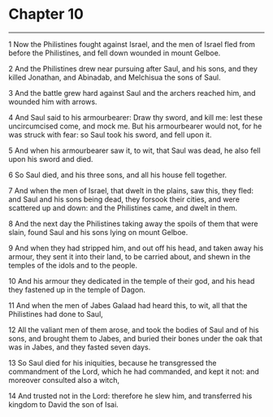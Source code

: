 # Chapter 10

***

1 Now the Philistines fought against Israel, and the men of Israel fled from before the Philistines, and fell down wounded in mount Gelboe.

2 And the Philistines drew near pursuing after Saul, and his sons, and they killed Jonathan, and Abinadab, and Melchisua the sons of Saul.

3 And the battle grew hard against Saul and the archers reached him, and wounded him with arrows.

4 And Saul said to his armourbearer: Draw thy sword, and kill me: lest these uncircumcised come, and mock me. But his armourbearer would not, for he was struck with fear: so Saul took his sword, and fell upon it.

5 And when his armourbearer saw it, to wit, that Saul was dead, he also fell upon his sword and died.

6 So Saul died, and his three sons, and all his house fell together.

7 And when the men of Israel, that dwelt in the plains, saw this, they fled: and Saul and his sons being dead, they forsook their cities, and were scattered up and down: and the Philistines came, and dwelt in them.

8 And the next day the Philistines taking away the spoils of them that were slain, found Saul and his sons lying on mount Gelboe.

9 And when they had stripped him, and out off his head, and taken away his armour, they sent it into their land, to be carried about, and shewn in the temples of the idols and to the people.

10 And his armour they dedicated in the temple of their god, and his head they fastened up in the temple of Dagon.

11 And when the men of Jabes Galaad had heard this, to wit, all that the Philistines had done to Saul,

12 All the valiant men of them arose, and took the bodies of Saul and of his sons, and brought them to Jabes, and buried their bones under the oak that was in Jabes, and they fasted seven days.

13 So Saul died for his iniquities, because he transgressed the commandment of the Lord, which he had commanded, and kept it not: and moreover consulted also a witch,

14 And trusted not in the Lord: therefore he slew him, and transferred his kingdom to David the son of Isai.

